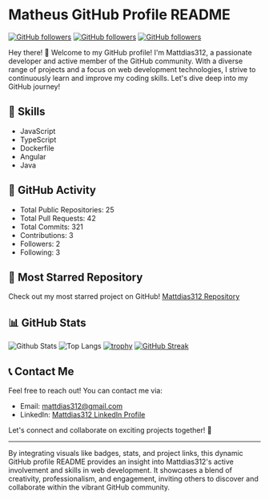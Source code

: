 # Matheus GitHub Profile README

[![GitHub followers](https://img.shields.io/github/followers/Mattdias312?style=social)](https://github.com/Mattdias312)
[![GitHub followers](https://img.shields.io/github/forks/Mattdias312/Mattdias312?style=social)](https://github.com/Mattdias312)
[![GitHub followers](https://img.shields.io/github/stars/Mattdias312/Mattdias312?style=social)](https://github.com/Mattdias312)

Hey there! 👋 Welcome to my GitHub profile! I'm Mattdias312, a passionate developer and active member of the GitHub community. With a diverse range of projects and a focus on web development technologies, I strive to continuously learn and improve my coding skills. Let's dive deep into my GitHub journey!

## 🔧 Skills

- JavaScript
- TypeScript
- Dockerfile
- Angular
- Java

## 🚀 GitHub Activity

- Total Public Repositories: 25
- Total Pull Requests: 42
- Total Commits: 321
- Contributions: 3
- Followers: 2
- Following: 3

## 🌟 Most Starred Repository

Check out my most starred project on GitHub!
[Mattdias312 Repository](https://github.com/Mattdias312/Mattdias312)

## 📊 GitHub Stats

![Github Stats](https://github-readme-stats.vercel.app/api?username=Mattdias312)
![Top Langs](https://github-readme-stats.vercel.app/api/top-langs/?username=Mattdias312)
[![trophy](https://github-profile-trophy.vercel.app/?username=Mattdias312)](https://github.com/Mattdias312)
[![GitHub Streak](https://streak-stats.herokuapp.com/?user=Mattdias312)](https://git.io/streak-stats)

## 📞 Contact Me

Feel free to reach out! You can contact me via:
- Email: mattdias312@gmail.com
- LinkedIn: [Mattdias312 LinkedIn Profile](https://www.linkedin.com/in/mattdias312)

Let's connect and collaborate on exciting projects together! 🚀

---

By integrating visuals like badges, stats, and project links, this dynamic GitHub profile README provides an insight into Mattdias312's active involvement and skills in web development. It showcases a blend of creativity, professionalism, and engagement, inviting others to discover and collaborate within the vibrant GitHub community.
